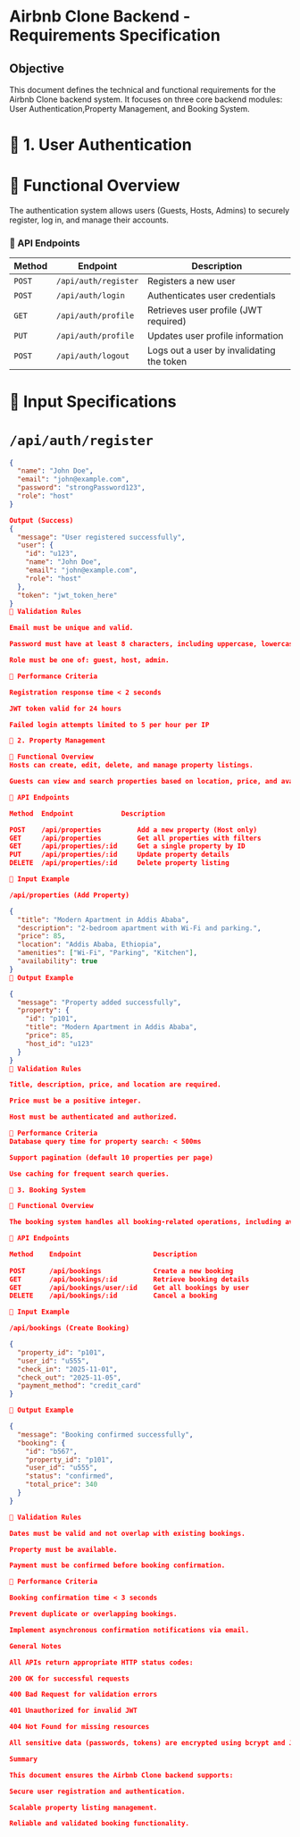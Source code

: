 # Airbnb Clone Backend - Requirements Specification

##  Objective
This document defines the technical and functional requirements for the Airbnb Clone backend system. It focuses on three core backend modules: User Authentication,Property Management, and Booking System.


# 📘 1. User Authentication

# 🔹 Functional Overview
The authentication system allows users (Guests, Hosts, Admins) to securely register, log in, and manage their accounts.

### 🔹 API Endpoints
| Method | Endpoint             | Description                               |
|--------|----------------------|-------------------------------------------|
| `POST` | `/api/auth/register` | Registers a new user                      |
| `POST` | `/api/auth/login`    | Authenticates user credentials            |
| `GET`  | `/api/auth/profile`  | Retrieves user profile (JWT required)     |
| `PUT`  | `/api/auth/profile`  | Updates user profile information          |
| `POST` | `/api/auth/logout`   | Logs out a user by invalidating the token |

# 🔹 Input Specifications
# `/api/auth/register`
```json
{
  "name": "John Doe",
  "email": "john@example.com",
  "password": "strongPassword123",
  "role": "host"
}

Output (Success)
{
  "message": "User registered successfully",
  "user": {
    "id": "u123",
    "name": "John Doe",
    "email": "john@example.com",
    "role": "host"
  },
  "token": "jwt_token_here"
}
🔹 Validation Rules

Email must be unique and valid.

Password must have at least 8 characters, including uppercase, lowercase, and a number.

Role must be one of: guest, host, admin.

🔹 Performance Criteria

Registration response time < 2 seconds

JWT token valid for 24 hours

Failed login attempts limited to 5 per hour per IP

📗 2. Property Management

🔹 Functional Overview
Hosts can create, edit, delete, and manage property listings.

Guests can view and search properties based on location, price, and availability.

🔹 API Endpoints

Method  Endpoint	        Description

POST	/api/properties	        Add a new property (Host only)
GET	    /api/properties	        Get all properties with filters
GET	    /api/properties/:id	    Get a single property by ID
PUT	    /api/properties/:id	    Update property details
DELETE	/api/properties/:id   	Delete property listing

🔹 Input Example

/api/properties (Add Property)

{
  "title": "Modern Apartment in Addis Ababa",
  "description": "2-bedroom apartment with Wi-Fi and parking.",
  "price": 85,
  "location": "Addis Ababa, Ethiopia",
  "amenities": ["Wi-Fi", "Parking", "Kitchen"],
  "availability": true
}
🔹 Output Example

{
  "message": "Property added successfully",
  "property": {
    "id": "p101",
    "title": "Modern Apartment in Addis Ababa",
    "price": 85,
    "host_id": "u123"
  }
}
🔹 Validation Rules

Title, description, price, and location are required.

Price must be a positive integer.

Host must be authenticated and authorized.

🔹 Performance Criteria
Database query time for property search: < 500ms

Support pagination (default 10 properties per page)

Use caching for frequent search queries.

📙 3. Booking System

🔹 Functional Overview

The booking system handles all booking-related operations, including availability checks, booking confirmation, cancellations, and notifications.

🔹 API Endpoints 

Method    Endpoint                  Description
   
POST      /api/bookings             Create a new booking
GET       /api/bookings/:id         Retrieve booking details
GET       /api/bookings/user/:id    Get all bookings by user
DELETE    /api/bookings/:id         Cancel a booking

🔹 Input Example

/api/bookings (Create Booking)

{
  "property_id": "p101",
  "user_id": "u555",
  "check_in": "2025-11-01",
  "check_out": "2025-11-05",
  "payment_method": "credit_card"
}

🔹 Output Example

{
  "message": "Booking confirmed successfully",
  "booking": {
    "id": "b567",
    "property_id": "p101",
    "user_id": "u555",
    "status": "confirmed",
    "total_price": 340
  }
}

🔹 Validation Rules

Dates must be valid and not overlap with existing bookings.

Property must be available.

Payment must be confirmed before booking confirmation.

🔹 Performance Criteria

Booking confirmation time < 3 seconds

Prevent duplicate or overlapping bookings.

Implement asynchronous confirmation notifications via email.

General Notes

All APIs return appropriate HTTP status codes:

200 OK for successful requests

400 Bad Request for validation errors

401 Unauthorized for invalid JWT

404 Not Found for missing resources

All sensitive data (passwords, tokens) are encrypted using bcrypt and JWT.

Summary

This document ensures the Airbnb Clone backend supports:

Secure user registration and authentication.

Scalable property listing management.

Reliable and validated booking functionality.